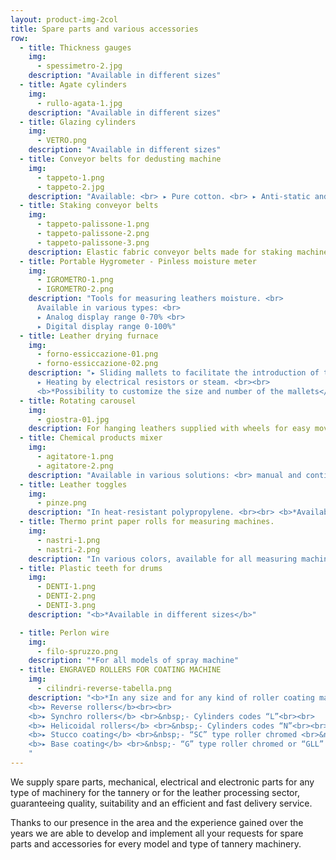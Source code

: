 ```yaml
---
layout: product-img-2col
title: Spare parts and various accessories
row:
  - title: Thickness gauges
    img:
      - spessimetro-2.jpg
    description: "Available in different sizes"
  - title: Agate cylinders
    img:
      - rullo-agata-1.jpg
    description: "Available in different sizes"
  - title: Glazing cylinders
    img:
      - VETRO.png
    description: "Available in different sizes"
  - title: Conveyor belts for dedusting machine
    img:
      - tappeto-1.png
      - tappeto-2.jpg
    description: "Available: <br> ▸ Pure cotton. <br> ▸ Anti-static and dust-proof without raised seams."
  - title: Staking conveyor belts
    img:
      - tappeto-palissone-1.png
      - tappeto-palissone-2.png
      - tappeto-palissone-3.png
    description: Elastic fabric conveyor belts made for staking machines Baggio; 3P; Cartigliano ecc.
  - title: Portable Hygrometer - Pinless moisture meter
    img:
      - IGROMETRO-1.png
      - IGROMETRO-2.png
    description: "Tools for measuring leathers moisture. <br>
      Available in various types: <br>
      ▸ Analog display range 0-70% <br>
      ▸ Digital display range 0-100%"
  - title: Leather drying furnace
    img:
      - forno-essiccazione-01.png
      - forno-essiccazione-02.png
    description: "▸ Sliding mallets to facilitate the introduction of the leathers. <br>
      ▸ Heating by electrical resistors or steam. <br><br>
      <b>*Possibility to customize the size and number of the mallets</b>"
  - title: Rotating carousel
    img:
      - giostra-01.jpg
    description: For hanging leathers supplied with wheels for easy movement, foldable.
  - title: Chemical products mixer
    img:
      - agitatore-1.png
      - agitatore-2.png
    description: "Available in various solutions: <br> manual and continuous operation for drums or tanks. <br> Suitable to solve any agitation needs."
  - title: Leather toggles
    img:
      - pinze.png
    description: "In heat-resistant polypropylene. <br><br> <b>*Available in various types and materials</b>"
  - title: Thermo print paper rolls for measuring machines.
    img:
      - nastri-1.png
      - nastri-2.png
    description: "In various colors, available for all measuring machine models."
  - title: Plastic teeth for drums
    img:
      - DENTI-1.png
      - DENTI-2.png
      - DENTI-3.png
    description: "<b>*Available in different sizes</b>"

  - title: Perlon wire
    img:
      - filo-spruzzo.png
    description: "*For all models of spray machine"
  - title: ENGRAVED ROLLERS FOR COATING MACHINE
    img:
      - cilindri-reverse-tabella.png
    description: "<b>*In any size and for any kind of roller coating machine</b> <br><br>
    <b>▸ Reverse rollers</b><br><br>
    <b>▸ Synchro rollers</b> <br>&nbsp;- Cylinders codes “L”<br><br>
    <b>▸ Helicoidal rollers</b> <br>&nbsp;- Cylinders codes “N”<br><br>
    <b>▸ Stucco coating</b> <br>&nbsp;- “SC” type roller chromed <br>&nbsp;- “SSLL” type roller long life<br><br>
    <b>▸ Base coating</b> <br>&nbsp;- “G” type roller chromed or “GLL” long life <br>&nbsp;- “NP” type roller chromed or “NPLL” type long life<br><br>
    "
---
```


We supply spare parts, mechanical, electrical and electronic parts for any type of machinery for the tannery or for the leather processing sector, guaranteeing quality, suitability and an efficient and fast delivery service.

Thanks to our presence in the area and the experience gained over the years we are able to develop and implement all your requests for spare parts and accessories for every model and type of tannery machinery.
